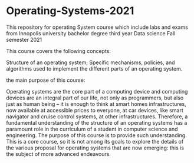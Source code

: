 # Operating-Systems-2021

This repository for operating System course which include labs and exams from Innopolis university bachelor degree third year Data science Fall semester 2021

This course covers the following concepts: 

Structure of an operating system; Specific mechanisms, policies, and algorithms used to implement the different parts of an operating system.

the main purpose of this course:

Operating systems are the core part of a computing device and computing devices are an integral part of our life, not only as programmers, but also just as human being – it is enough to think at smart homes infrastructures, now available at accessible prices to everyone, at car devices, like smart navigator and cruise control systems, at other infrastructures. Therefore, a fundamental understanding of the structure of an operating systems has a paramount role in the curriculum of a student in computer science and engineering. The purpose of this course is to provide such understanding. This is a core course, so it is not among its goals to explore the details of the various proposal for operating systems that are now emerging: this is the subject of more advanced endeavours.
